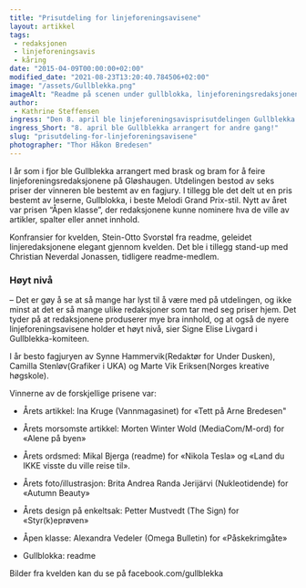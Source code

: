 ```yaml
---
title: "Prisutdeling for linjeforeningsavisene"
layout: artikkel 
tags: 
 - redaksjonen
 - linjeforeningsavis
 - kåring
date: "2015-04-09T00:00:00+02:00"
modified_date: "2021-08-23T13:20:40.784506+02:00"
image: "/assets/Gullblekka.png"
imageAlt: "Readme på scenen under gullblokka, linjeforeningsredaksjonenes egen prisutdeling."
author:
 - Kathrine Steffensen
ingress: "Den 8. april ble linjeforeningsavisprisutdelingen Gullblekka arrangert på Klubben på Samfundet. Dette er andre gang utdelingen arrangeres, og også i år ble det en stor suksess."
ingress_Short: "8. april ble Gullblekka arrangert for andre gang!"
slug: "prisutdeling-for-linjeforeningsavisene"
photographer: "Thor Håkon Bredesen"
---
```

I år som i fjor ble Gullblekka arrangert med brask og bram for å feire linjeforeningsredaksjonene på Gløshaugen. Utdelingen bestod av seks priser der vinneren ble bestemt av en fagjury. I tillegg ble det delt ut en pris bestemt av leserne, Gullblokka, i beste Melodi Grand Prix-stil. Nytt av året var prisen “Åpen klasse”, der redaksjonene kunne nominere hva de ville av artikler, spalter eller annet innhold. 

Konfransier for kvelden, Stein-Otto Svorstøl fra readme, geleidet linjeredaksjonene elegant gjennom kvelden. Det ble i tillegg stand-up med Christian Neverdal Jonassen, tidligere readme-medlem. 

### Høyt nivå</mellomtittel>
– Det er gøy å se at så mange har lyst til å være med på utdelingen, og ikke minst at det er så mange ulike redaksjoner som tar med seg priser hjem. Det tyder på at redaksjonene produserer mye bra innhold, og at også de nyere linjeforeningsavisene holder et høyt nivå, sier Signe Elise Livgard i Gullblekka-komiteen.

I år besto fagjuryen av Synne Hammervik(Redaktør for Under Dusken), Camilla Stenløv(Grafiker i UKA) og Marte Vik Eriksen(Norges kreative høgskole).

Vinnerne av de forskjellige prisene var:
- Årets artikkel: Ina Kruge (Vannmagasinet) for «Tett på Arne Bredesen"

- Årets morsomste artikkel: Morten Winter Wold (MediaCom/M-ord) for «Alene på byen» 

- Årets ordsmed: Mikal Bjerga (readme) for «Nikola Tesla» og «Land du IKKE visste du ville reise til».

- Årets foto/illustrasjon: Brita Andrea Randa Jerijärvi (Nukleotidende) for «Autumn Beauty» 

- Årets design på enkeltsak: Petter Mustvedt (The Sign) for «Styr(k)eprøven» 

- Åpen klasse: Alexandra Vedeler (Omega Bulletin) for «Påskekrimgåte» 

- Gullblokka: readme

Bilder fra kvelden kan du se på facebook.com/gullblekka